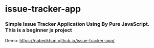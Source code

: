 # issue-tracker-app
### Simple Issue Tracker Application Using By Pure JavaScript. This is a beginner js project

Demo: https://nabedkhan.github.io/issue-tracker-app/
